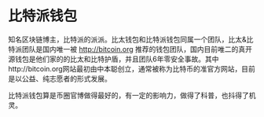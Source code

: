 # 比特派钱包

知名区块链博主，比特派的派派。比太钱包和比特派钱包同属一个团队，比太&比特派团队是国内唯一被 http://bitcoin.org 推荐的钱包团队，国内目前唯二的真开源钱包是他们家的的比太和比特护盾，并且团队6年零安全事故。其中http://bitcoin.org网站最初由中本聪创立，通常被称为比特币的准官方网站，目前是以公益、纯志愿者的形式发展。

比特派钱包算是币圈官博做得最好的，有一定的影响力，做得了科普，也抖得了机灵。


